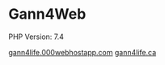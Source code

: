 # Gann4Web

<p>PHP Version: 7.4</p>
<a href="http://gann4life.000webhostapp.com">gann4life.000webhostapp.com</a>
<a href="http://gann4life.ga">gann4life.ca</a>
